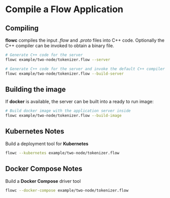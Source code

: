 # Compile a Flow Application


## Compiling

**flowc** compiles the input *.flow* and *.proto* files into C++ code. Optionally the C++ compiler can be invoked to obtain a binary file.

```bash
# Generate C++ code for the server
flowc example/two-node/tokenizer.flow --server

# Generate C++ code for the server and invoke the default C++ compiler
flowc example/two-node/tokenizer.flow --build-server
```

## Building the image

If **docker** is available, the server can be built into a ready to run image:

```bash
# Build docker image with the application server inside
flowc example/two-node/tokenizer.flow --build-image
```

## Kubernetes Notes

Build a deployment tool for **Kubernetes**
```bash
flowc --kubernetes example/two-node/tokenizer.flow
```

## Docker Compose Notes
Build a **Docker Compose** driver tool
```bash
flowc --docker-compose example/two-node/tokenizer.flow
```
